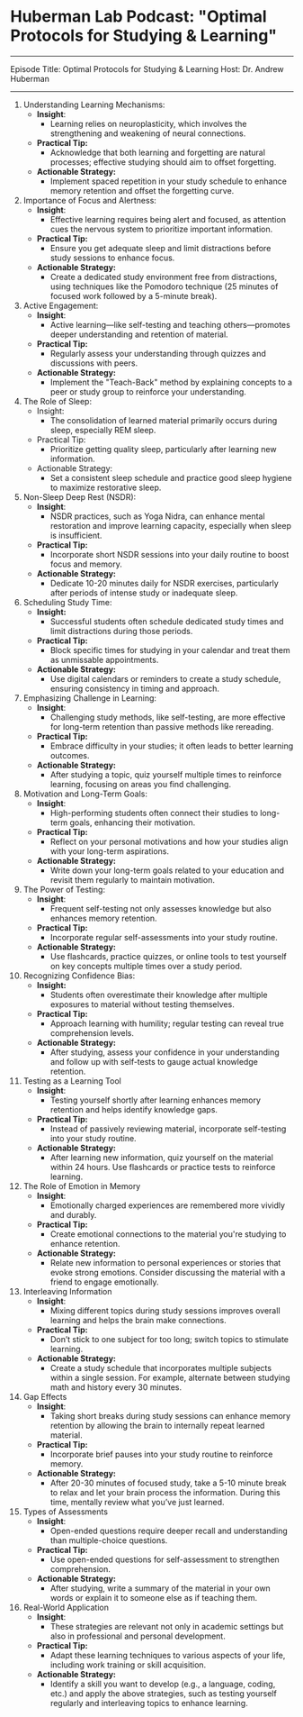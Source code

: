 # Huberman Lab Podcast: "Optimal Protocols for Studying & Learning"

---

Episode Title: Optimal Protocols for Studying & Learning
Host: Dr. Andrew Huberman

---

1. Understanding Learning Mechanisms:
	- **Insight**: 
		- Learning relies on neuroplasticity, which involves the strengthening and weakening of neural connections.
	- **Practical Tip:**
		- Acknowledge that both learning and forgetting are natural processes; effective studying should aim to offset forgetting.
	- **Actionable Strategy:** 
		- Implement spaced repetition in your study schedule to enhance memory retention and offset the forgetting curve.
2. Importance of Focus and Alertness:
	- **Insight**: 
		- Effective learning requires being alert and focused, as attention cues the nervous system to prioritize important information.
	- **Practical Tip:** 
		- Ensure you get adequate sleep and limit distractions before study sessions to enhance focus.
	- **Actionable Strategy:** 
		- Create a dedicated study environment free from distractions, using techniques like the Pomodoro technique (25 minutes of focused work followed by a 5-minute break).
2. Active Engagement:
	- **Insight**: 
		- Active learning—like self-testing and teaching others—promotes deeper understanding and retention of material.
	- **Practical Tip:** 
		- Regularly assess your understanding through quizzes and discussions with peers.
	- **Actionable Strategy:** 
		- Implement the "Teach-Back" method by explaining concepts to a peer or study group to reinforce your understanding.
3. The Role of Sleep:
	- Insight: 
		- The consolidation of learned material primarily occurs during sleep, especially REM sleep.
	- Practical Tip: 
		- Prioritize getting quality sleep, particularly after learning new information.
	- Actionable Strategy:
		- Set a consistent sleep schedule and practice good sleep hygiene to maximize restorative sleep.
4. Non-Sleep Deep Rest (NSDR):
	- **Insight**: 
		- NSDR practices, such as Yoga Nidra, can enhance mental restoration and improve learning capacity, especially when sleep is insufficient.
	- **Practical Tip:** 
		- Incorporate short NSDR sessions into your daily routine to boost focus and memory.
	- **Actionable Strategy:** 
		- Dedicate 10-20 minutes daily for NSDR exercises, particularly after periods of intense study or inadequate sleep.
5. Scheduling Study Time:
	- **Insight:** 
		- Successful students often schedule dedicated study times and limit distractions during those periods.
	- **Practical Tip:** 
		- Block specific times for studying in your calendar and treat them as unmissable appointments.
	- **Actionable Strategy:** 
		- Use digital calendars or reminders to create a study schedule, ensuring consistency in timing and approach.
6. Emphasizing Challenge in Learning:
	- **Insight**: 
		- Challenging study methods, like self-testing, are more effective for long-term retention than passive methods like rereading.
	- **Practical Tip:** 
		- Embrace difficulty in your studies; it often leads to better learning outcomes.
	- **Actionable Strategy:** 
		- After studying a topic, quiz yourself multiple times to reinforce learning, focusing on areas you find challenging.
7. Motivation and Long-Term Goals:
	- **Insight**: 
		- High-performing students often connect their studies to long-term goals, enhancing their motivation.
	- **Practical Tip:** 
		- Reflect on your personal motivations and how your studies align with your long-term aspirations.
	- **Actionable Strategy:** 
		- Write down your long-term goals related to your education and revisit them regularly to maintain motivation.
8. The Power of Testing:
	- **Insight**: 
		- Frequent self-testing not only assesses knowledge but also enhances memory retention.
	- **Practical Tip:** 
		- Incorporate regular self-assessments into your study routine.
	- **Actionable Strategy:** 
		- Use flashcards, practice quizzes, or online tools to test yourself on key concepts multiple times over a study period.
9. Recognizing Confidence Bias:
	- **Insight:** 
		- Students often overestimate their knowledge after multiple exposures to material without testing themselves.
	- **Practical Tip:** 
		- Approach learning with humility; regular testing can reveal true comprehension levels.
	- **Actionable Strategy:** 
		- After studying, assess your confidence in your understanding and follow up with self-tests to gauge actual knowledge retention.
10. Testing as a Learning Tool
	- **Insight**: 
		- Testing yourself shortly after learning enhances memory retention and helps identify knowledge gaps.
	- **Practical Tip:** 
		- Instead of passively reviewing material, incorporate self-testing into your study routine.
	- **Actionable Strategy:** 
		- After learning new information, quiz yourself on the material within 24 hours. Use flashcards or practice tests to reinforce learning.
11. The Role of Emotion in Memory
	- **Insight**: 
		- Emotionally charged experiences are remembered more vividly and durably.
	- **Practical Tip:** 
		- Create emotional connections to the material you're studying to enhance retention.
	- **Actionable Strategy:** 
		- Relate new information to personal experiences or stories that evoke strong emotions. Consider discussing the material with a friend to engage emotionally.
12. Interleaving Information
	- **Insight**: 
		- Mixing different topics during study sessions improves overall learning and helps the brain make connections.
	- **Practical Tip:** 
		- Don’t stick to one subject for too long; switch topics to stimulate learning.
	- **Actionable Strategy:** 
		- Create a study schedule that incorporates multiple subjects within a single session. For example, alternate between studying math and history every 30 minutes.
13. Gap Effects
	- **Insight**: 
		- Taking short breaks during study sessions can enhance memory retention by allowing the brain to internally repeat learned material.
	- **Practical Tip:** 
		- Incorporate brief pauses into your study routine to reinforce memory.
	- **Actionable Strategy:** 
		- After 20-30 minutes of focused study, take a 5-10 minute break to relax and let your brain process the information. During this time, mentally review what you’ve just learned.
14. Types of Assessments
	- **Insight**: 
		- Open-ended questions require deeper recall and understanding than multiple-choice questions.
	- **Practical Tip:** 
		- Use open-ended questions for self-assessment to strengthen comprehension.
	- **Actionable Strategy:** 
		- After studying, write a summary of the material in your own words or explain it to someone else as if teaching them.
15. Real-World Application
	- **Insight**: 
		- These strategies are relevant not only in academic settings but also in professional and personal development.
	- **Practical Tip:** 
		- Adapt these learning techniques to various aspects of your life, including work training or skill acquisition.
	- **Actionable Strategy:** 
		- Identify a skill you want to develop (e.g., a language, coding, etc.) and apply the above strategies, such as testing yourself regularly and interleaving topics to enhance learning.